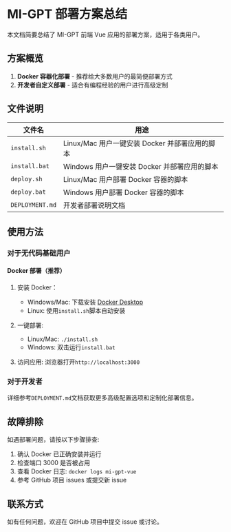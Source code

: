 # MI-GPT 部署方案总结

本文档简要总结了 MI-GPT 前端 Vue 应用的部署方案，适用于各类用户。

## 方案概览

1. **Docker 容器化部署** - 推荐给大多数用户的最简便部署方式
2. **开发者自定义部署** - 适合有编程经验的用户进行高级定制

## 文件说明

| 文件名          | 用途                                           |
| --------------- | ---------------------------------------------- |
| `install.sh`    | Linux/Mac 用户一键安装 Docker 并部署应用的脚本 |
| `install.bat`   | Windows 用户一键安装 Docker 并部署应用的脚本   |
| `deploy.sh`     | Linux/Mac 用户部署 Docker 容器的脚本           |
| `deploy.bat`    | Windows 用户部署 Docker 容器的脚本             |
| `DEPLOYMENT.md` | 开发者部署说明文档                             |

## 使用方法

### 对于无代码基础用户

#### Docker 部署（推荐）

1. 安装 Docker：

   - Windows/Mac: 下载安装 [Docker Desktop](https://www.docker.com/products/docker-desktop/)
   - Linux: 使用`install.sh`脚本自动安装

2. 一键部署:

   - Linux/Mac: `./install.sh`
   - Windows: 双击运行`install.bat`

3. 访问应用: 浏览器打开`http://localhost:3000`

### 对于开发者

详细参考`DEPLOYMENT.md`文档获取更多高级配置选项和定制化部署信息。

## 故障排除

如遇部署问题，请按以下步骤排查:

1. 确认 Docker 已正确安装并运行
2. 检查端口 3000 是否被占用
3. 查看 Docker 日志: `docker logs mi-gpt-vue`
4. 参考 GitHub 项目 issues 或提交新 issue

## 联系方式

如有任何问题，欢迎在 GitHub 项目中提交 issue 或讨论。
